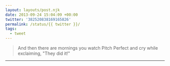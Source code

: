 ```yaml
---
layout: layouts/post.njk
date: 2013-09-24 15:04:09 +00:00
twitter: '382520838169165826'
permalink: /status/{{ twitter }}/
tags: 
  - tweet
---
```


> And then there are mornings you watch Pitch Perfect and cry while exclaiming, "They did it!"

---
